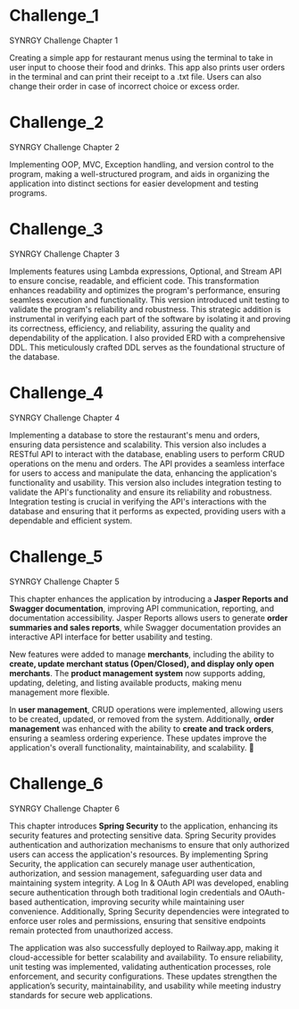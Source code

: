 # Challenge_1
SYNRGY Challenge Chapter 1

Creating a simple app for restaurant menus using the terminal to take in user input to choose their food and drinks.
This app also prints user orders in the terminal and can print their receipt to a .txt file.
Users can also change their order in case of incorrect choice or excess order.

# Challenge_2
SYNRGY Challenge Chapter 2

Implementing OOP, MVC, Exception handling, and version control to the program, making a well-structured program, and 
aids in organizing the application into distinct sections for easier development and testing programs.

# Challenge_3
SYNRGY Challenge Chapter 3

Implements features using Lambda expressions, Optional, and Stream API to ensure concise, readable, and efficient code. This transformation enhances readability and optimizes the program's performance, ensuring seamless execution and functionality. This version introduced unit testing to validate the program's reliability and robustness. This strategic addition is instrumental in verifying each part of the software by isolating it and proving its correctness, efficiency, and reliability, assuring the quality and dependability of the application. I also provided ERD with a comprehensive DDL. This meticulously crafted DDL serves as the foundational structure of the database.

# Challenge_4
SYNRGY Challenge Chapter 4

Implementing a database to store the restaurant's menu and orders, ensuring data persistence and scalability. This version also includes a RESTful API to interact with the database, enabling users to perform CRUD operations on the menu and orders. The API provides a seamless interface for users to access and manipulate the data, enhancing the application's functionality and usability. This version also includes integration testing to validate the API's functionality and ensure its reliability and robustness. Integration testing is crucial in verifying the API's interactions with the database and ensuring that it performs as expected, providing users with a dependable and efficient system.

# Challenge_5
SYNRGY Challenge Chapter 5

This chapter enhances the application by introducing a **Jasper Reports and Swagger documentation**, improving API communication, reporting, and documentation accessibility. Jasper Reports allows users to generate **order summaries and sales reports**, while Swagger documentation provides an interactive API interface for better usability and testing.

New features were added to manage **merchants**, including the ability to **create, update merchant status (Open/Closed), and display only open merchants**. The **product management system** now supports adding, updating, deleting, and listing available products, making menu management more flexible.

In **user management**, CRUD operations were implemented, allowing users to be created, updated, or removed from the system. Additionally, **order management** was enhanced with the ability to **create and track orders**, ensuring a seamless ordering experience. These updates improve the application's overall functionality, maintainability, and scalability. 🚀  

# Challenge_6
SYNRGY Challenge Chapter 6

This chapter introduces **Spring Security** to the application, enhancing its security features and protecting sensitive data. Spring Security provides authentication and authorization mechanisms to ensure that only authorized users can access the application's resources. By implementing Spring Security, the application can securely manage user authentication, authorization, and session management, safeguarding user data and maintaining system integrity. A Log In & OAuth API was developed, enabling secure authentication through both traditional login credentials and OAuth-based authentication, improving security while maintaining user convenience. Additionally, Spring Security dependencies were integrated to enforce user roles and permissions, ensuring that sensitive endpoints remain protected from unauthorized access.

The application was also successfully deployed to Railway.app, making it cloud-accessible for better scalability and availability. To ensure reliability, unit testing was implemented, validating authentication processes, role enforcement, and security configurations. These updates strengthen the application’s security, maintainability, and usability while meeting industry standards for secure web applications.
